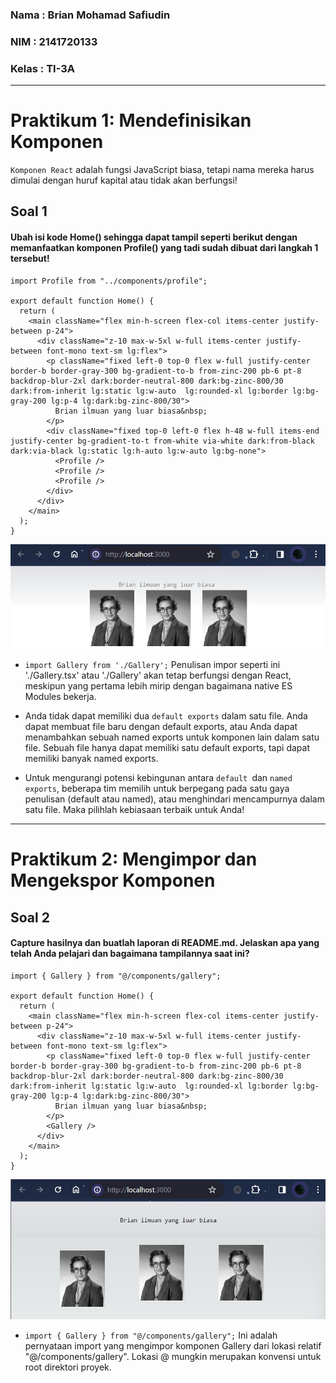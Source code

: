 ### Nama : Brian Mohamad Safiudin
### NIM : 2141720133
### Kelas : TI-3A
---

# Praktikum 1: Mendefinisikan Komponen

`Komponen React` adalah fungsi JavaScript biasa, tetapi nama mereka harus dimulai dengan huruf kapital atau tidak akan berfungsi!

## Soal 1
#### Ubah isi kode Home() sehingga dapat tampil seperti berikut dengan memanfaatkan komponen Profile() yang tadi sudah dibuat dari langkah 1 tersebut!

```tsx
import Profile from "../components/profile";

export default function Home() {
  return (
    <main className="flex min-h-screen flex-col items-center justify-between p-24">
      <div className="z-10 max-w-5xl w-full items-center justify-between font-mono text-sm lg:flex">
        <p className="fixed left-0 top-0 flex w-full justify-center border-b border-gray-300 bg-gradient-to-b from-zinc-200 pb-6 pt-8 backdrop-blur-2xl dark:border-neutral-800 dark:bg-zinc-800/30 dark:from-inherit lg:static lg:w-auto  lg:rounded-xl lg:border lg:bg-gray-200 lg:p-4 lg:dark:bg-zinc-800/30">
          Brian ilmuan yang luar biasa&nbsp;
        </p> 
        <div className="fixed top-0 left-0 flex h-48 w-full items-end justify-center bg-gradient-to-t from-white via-white dark:from-black dark:via-black lg:static lg:h-auto lg:w-auto lg:bg-none">
          <Profile />
          <Profile />
          <Profile />
        </div>
      </div>
    </main>
  );
}
```
![Screenshot P1](assets-report/praktikum1soal1.jpg)

- `import Gallery from './Gallery';` Penulisan impor seperti ini './Gallery.tsx' atau './Gallery' akan tetap berfungsi dengan React, meskipun yang pertama lebih mirip dengan bagaimana native ES Modules bekerja.

- Anda tidak dapat memiliki dua `default exports` dalam satu file. Anda dapat membuat file baru dengan default exports, atau Anda dapat menambahkan sebuah named exports untuk komponen lain dalam satu file. Sebuah file hanya dapat memiliki satu default exports, tapi dapat memiliki banyak named exports.

- Untuk mengurangi potensi kebingunan antara `default `dan `named exports`, beberapa tim memilih untuk berpegang pada satu gaya penulisan (default atau named), atau menghindari mencampurnya dalam satu file. Maka pilihlah kebiasaan terbaik untuk Anda!

---

# Praktikum 2: Mengimpor dan Mengekspor Komponen

## Soal 2
#### Capture hasilnya dan buatlah laporan di README.md. Jelaskan apa yang telah Anda pelajari dan bagaimana tampilannya saat ini?

```tsx
import { Gallery } from "@/components/gallery";

export default function Home() {
  return (
    <main className="flex min-h-screen flex-col items-center justify-between p-24">
      <div className="z-10 max-w-5xl w-full items-center justify-between font-mono text-sm lg:flex">
        <p className="fixed left-0 top-0 flex w-full justify-center border-b border-gray-300 bg-gradient-to-b from-zinc-200 pb-6 pt-8 backdrop-blur-2xl dark:border-neutral-800 dark:bg-zinc-800/30 dark:from-inherit lg:static lg:w-auto  lg:rounded-xl lg:border lg:bg-gray-200 lg:p-4 lg:dark:bg-zinc-800/30">
          Brian ilmuan yang luar biasa&nbsp;
        </p> 
        <Gallery />
      </div>
    </main>
  );
}
```
![Screenshot P2](assets-report/praktikum2soal2.jpg)

- `import { Gallery } from "@/components/gallery";` Ini adalah pernyataan import yang mengimpor komponen Gallery dari lokasi relatif "@/components/gallery". Lokasi @ mungkin merupakan konvensi untuk root direktori proyek.
